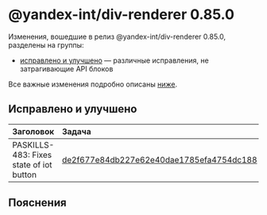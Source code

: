 # @yandex-int/div-renderer 0.85.0

<!-- ЧЕЛОВЕЧЕСКОЕ ВСТУПЛЕНИЕ -->

Изменения, вошедшие в релиз @yandex-int/div-renderer 0.85.0, разделены на группы:

* [исправлено и улучшено](#Исправлено-и-улучшено) — различные исправления, не затрагивающие API блоков

Все важные изменения подробно описаны [ниже](#Пояснения).

## Исправлено и улучшено

| Заголовок                               | Задача                                     | PR  |
| :-------------------------------------- | :----------------------------------------- | :-- |
| PASKILLS-483: Fixes state of iot button | [de2f677e84db227e62e40dae1785efa4754dc188] | N/A |

## Пояснения

[de2f677e84db227e62e40dae1785efa4754dc188]: https://a.yandex-team.ru/arc_vcs/commit/de2f677e84db227e62e40dae1785efa4754dc188
